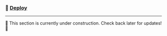 ### 📍 [Deploy](https://drive-on.netlify.app/)

<hr>

🚧 This section is currently under construction. Check back later for updates! 🚧